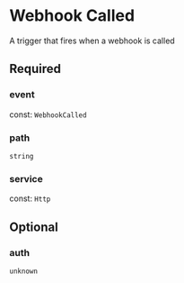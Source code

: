 # Webhook Called

A trigger that fires when a webhook is called

## Required

### event

const: `WebhookCalled`

### path

`string`

### service

const: `Http`

## Optional

### auth

`unknown`

